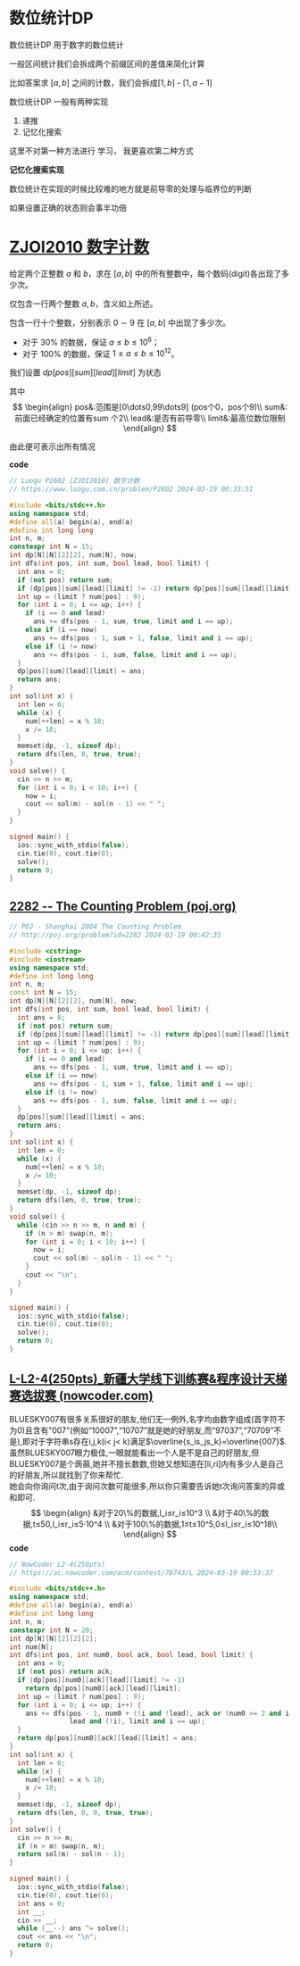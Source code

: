 # 数位统计DP

数位统计DP 用于数字的数位统计

一般区间统计我们会拆成两个前缀区间的差值来简化计算

比如答案求 $[a,b]$ 之间的计数，我们会拆成$[1,b]$ - $[1,a-1]$

数位统计DP 一般有两种实现

1. 递推
2. 记忆化搜索

这里不对第一种方法进行 学习， 我更喜欢第二种方式

**记忆化搜索实现**

数位统计在实现的时候比较难的地方就是前导零的处理与临界位的判断

如果设置正确的状态则会事半功倍

# [ZJOI2010 数字计数](https://www.luogu.com.cn/problem/P2602)



给定两个正整数 $a$ 和 $b$，求在 $[a,b]$ 中的所有整数中，每个数码(digit)各出现了多少次。

仅包含一行两个整数 $a,b$，含义如上所述。

包含一行十个整数，分别表示 $0\sim 9$ 在 $[a,b]$ 中出现了多少次。

- 对于 $30\%$ 的数据，保证 $a\le b\le10^6$；
- 对于 $100\%$ 的数据，保证 $1\le a\le b\le 10^{12}$。

我们设置 $dp[pos][sum][lead][limit]$ 为状态

其中 
$$
\begin{align}
pos&:范围是[0\dots0,99\dots9] (pos个0，pos个9)\\
sum&:前面已经确定的位置有sum 个2\\
lead&:是否有前导零\\
limit&:最高位数位限制
\end{align}
$$


由此便可表示出所有情况

**code**

```C++
// Luogu P2602 [ZJOI2010] 数字计数
// https://www.luogu.com.cn/problem/P2602 2024-03-19 00:33:51

#include <bits/stdc++.h>
using namespace std;
#define all(a) begin(a), end(a)
#define int long long
int n, m;
constexpr int N = 15;
int dp[N][N][2][2], num[N], now;
int dfs(int pos, int sum, bool lead, bool limit) {
  int ans = 0;
  if (not pos) return sum;
  if (dp[pos][sum][lead][limit] != -1) return dp[pos][sum][lead][limit];
  int up = (limit ? num[pos] : 9);
  for (int i = 0; i <= up; i++) {
    if (i == 0 and lead)
      ans += dfs(pos - 1, sum, true, limit and i == up);
    else if (i == now)
      ans += dfs(pos - 1, sum + 1, false, limit and i == up);
    else if (i != now)
      ans += dfs(pos - 1, sum, false, limit and i == up);
  }
  dp[pos][sum][lead][limit] = ans;
  return ans;
}
int sol(int x) {
  int len = 0;
  while (x) {
    num[++len] = x % 10;
    x /= 10;
  }
  memset(dp, -1, sizeof dp);
  return dfs(len, 0, true, true);
}
void solve() {
  cin >> n >> m;
  for (int i = 0; i < 10; i++) {
    now = i;
    cout << sol(m) - sol(n - 1) << " ";
  }
}

signed main() {
  ios::sync_with_stdio(false);
  cin.tie(0), cout.tie(0);
  solve();
  return 0;
}
```

## [2282 -- The Counting Problem (poj.org)](http://poj.org/problem?id=2282)

```c++
// POJ - Shanghai 2004 The Counting Problem
// http://poj.org/problem?id=2282 2024-03-19 00:42:35

#include <cstring>
#include <iostream>
using namespace std;
#define int long long
int n, m;
const int N = 15;
int dp[N][N][2][2], num[N], now;
int dfs(int pos, int sum, bool lead, bool limit) {
  int ans = 0;
  if (not pos) return sum;
  if (dp[pos][sum][lead][limit] != -1) return dp[pos][sum][lead][limit];
  int up = (limit ? num[pos] : 9);
  for (int i = 0; i <= up; i++) {
    if (i == 0 and lead)
      ans += dfs(pos - 1, sum, true, limit and i == up);
    else if (i == now)
      ans += dfs(pos - 1, sum + 1, false, limit and i == up);
    else if (i != now)
      ans += dfs(pos - 1, sum, false, limit and i == up);
  }
  dp[pos][sum][lead][limit] = ans;
  return ans;
}
int sol(int x) {
  int len = 0;
  while (x) {
    num[++len] = x % 10;
    x /= 10;
  }
  memset(dp, -1, sizeof dp);
  return dfs(len, 0, true, true);
}
void solve() {
  while (cin >> n >> m, n and m) {
    if (n > m) swap(n, m);
    for (int i = 0; i < 10; i++) {
      now = i;
      cout << sol(m) - sol(n - 1) << " ";
    }
    cout << "\n";
  }
}

signed main() {
  ios::sync_with_stdio(false);
  cin.tie(0), cout.tie(0);
  solve();
  return 0;
}
```

## [L-L2-4(250pts)_新疆大学线下训练赛&程序设计天梯赛选拔赛 (nowcoder.com)](https://ac.nowcoder.com/acm/contest/76743/L)

BLUESKY007有很多关系很好的朋友,他们无一例外,名字均由数字组成(首字符不为0)且含有"007"(例如“10007”,“10707”就是她的好朋友,而“97037”,“70709”不是),即对于字符串s存在i,j,k(i< j< k)满足$\overline{s_is_js_k}=\overline{007}$.  
虽然BLUESKY007眼力极佳,一眼就能看出一个人是不是自己的好朋友,但BLUESKY007是个蒟蒻,她并不擅长数数,但她又想知道在\[li,ri\]内有多少人是自己的好朋友,所以就找到了你来帮忙.  
她会向你询问t次,由于询问次数可能很多,所以你只需要告诉她t次询问答案的异或和即可.
$$
\begin{align}
&对于20\%的数据,l_i≤r_i≤10^3  \\
&对于40\%的数据,t≤50,l_i≤r_i≤5·10^4  \\
&对于100\%的数据,1≤t≤10^5,0≤l_i≤r_i≤10^18\\
\end{align}
$$
**code**

```C++
// NowCoder L2-4(250pts)
// https://ac.nowcoder.com/acm/contest/76743/L 2024-03-19 00:53:37

#include <bits/stdc++.h>
using namespace std;
#define all(a) begin(a), end(a)
#define int long long
int n, m;
constexpr int N = 20;
int dp[N][N][2][2][2];
int num[N];
int dfs(int pos, int num0, bool ack, bool lead, bool limit) {
  int ans = 0;
  if (not pos) return ack;
  if (dp[pos][num0][ack][lead][limit] != -1)
    return dp[pos][num0][ack][lead][limit];
  int up = (limit ? num[pos] : 9);
  for (int i = 0; i <= up; i++) {
    ans += dfs(pos - 1, num0 + (!i and !lead), ack or (num0 >= 2 and i == 7),
               lead and (!i), limit and i == up);
  }
  return dp[pos][num0][ack][lead][limit] = ans;
}
int sol(int x) {
  int len = 0;
  while (x) {
    num[++len] = x % 10;
    x /= 10;
  }
  memset(dp, -1, sizeof dp);
  return dfs(len, 0, 0, true, true);
}
int solve() {
  cin >> n >> m;
  if (n > m) swap(n, m);
  return sol(m) - sol(n - 1);
}

signed main() {
  ios::sync_with_stdio(false);
  cin.tie(0), cout.tie(0);
  int ans = 0;
  int __;
  cin >> __;
  while (__--) ans ^= solve();
  cout << ans << "\n";
  return 0;
}
```

